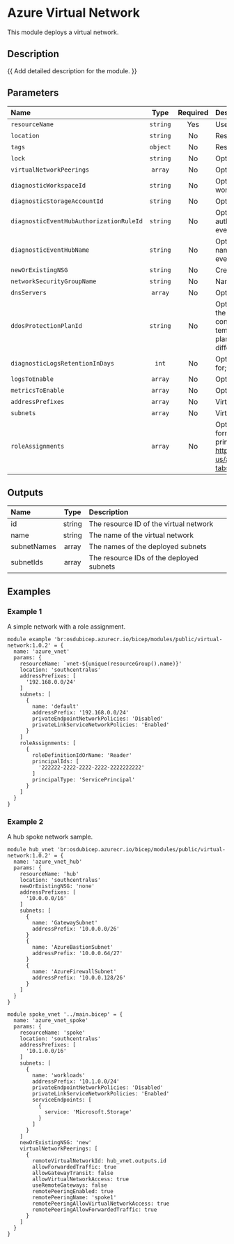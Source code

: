 # Azure Virtual Network

This module deploys a virtual network.

## Description

{{ Add detailed description for the module. }}

## Parameters

| Name                                    | Type     | Required | Description                                                                                                                                                                                                                                                                                                                      |
| :-------------------------------------- | :------: | :------: | :------------------------------------------------------------------------------------------------------------------------------------------------------------------------------------------------------------------------------------------------------------------------------------------------------------------------------- |
| `resourceName`                          | `string` | Yes      | Used to name all resources                                                                                                                                                                                                                                                                                                       |
| `location`                              | `string` | No       | Resource Location.                                                                                                                                                                                                                                                                                                               |
| `tags`                                  | `object` | No       | Resource Tags (Optional).                                                                                                                                                                                                                                                                                                        |
| `lock`                                  | `string` | No       | Optional. Specify the type of lock.                                                                                                                                                                                                                                                                                              |
| `virtualNetworkPeerings`                | `array`  | No       | Optional. Virtual Network Peerings configurations                                                                                                                                                                                                                                                                                |
| `diagnosticWorkspaceId`                 | `string` | No       | Optional. Resource ID of the diagnostic log analytics workspace.                                                                                                                                                                                                                                                                 |
| `diagnosticStorageAccountId`            | `string` | No       | Optional. Resource ID of the diagnostic storage account.                                                                                                                                                                                                                                                                         |
| `diagnosticEventHubAuthorizationRuleId` | `string` | No       | Optional. Resource ID of the diagnostic event hub authorization rule for the Event Hubs namespace in which the event hub should be created or streamed to.                                                                                                                                                                       |
| `diagnosticEventHubName`                | `string` | No       | Optional. Name of the diagnostic event hub within the namespace to which logs are streamed. Without this, an event hub is created for each log category.                                                                                                                                                                         |
| `newOrExistingNSG`                      | `string` | No       | Create a new, use an existing, or provide no default NSG.                                                                                                                                                                                                                                                                        |
| `networkSecurityGroupName`              | `string` | No       | Name of default NSG to use for subnets.                                                                                                                                                                                                                                                                                          |
| `dnsServers`                            | `array`  | No       | Optional. DNS Servers associated to the Virtual Network.                                                                                                                                                                                                                                                                         |
| `ddosProtectionPlanId`                  | `string` | No       | Optional. Resource ID of the DDoS protection plan to assign the VNET to. If it's left blank, DDoS protection will not be configured. If it's provided, the VNET created by this template will be attached to the referenced DDoS protection plan. The DDoS protection plan can exist in the same or in a different subscription. |
| `diagnosticLogsRetentionInDays`         | `int`    | No       | Optional. Specifies the number of days that logs will be kept for; a value of 0 will retain data indefinitely.                                                                                                                                                                                                                   |
| `logsToEnable`                          | `array`  | No       | Optional. The name of logs that will be streamed.                                                                                                                                                                                                                                                                                |
| `metricsToEnable`                       | `array`  | No       | Optional. The name of metrics that will be streamed.                                                                                                                                                                                                                                                                             |
| `addressPrefixes`                       | `array`  | No       | Virtual Network Address CIDR                                                                                                                                                                                                                                                                                                     |
| `subnets`                               | `array`  | No       | Virtual Network Subnets                                                                                                                                                                                                                                                                                                          |
| `roleAssignments`                       | `array`  | No       | Optional. Array of objects that describe RBAC permissions, format { roleDefinitionResourceId (string), principalId (string), principalType (enum), enabled (bool) }. Ref: https://docs.microsoft.com/en-us/azure/templates/microsoft.authorization/roleassignments?tabs=bicep                                                    |

## Outputs

| Name        | Type   | Description                              |
| :---------- | :----: | :--------------------------------------- |
| id          | string | The resource ID of the virtual network   |
| name        | string | The name of the virtual network          |
| subnetNames | array  | The names of the deployed subnets        |
| subnetIds   | array  | The resource IDs of the deployed subnets |

## Examples

### Example 1

A simple network with a role assignment.

```bicep
module example 'br:osdubicep.azurecr.io/bicep/modules/public/virtual-network:1.0.2' = {
  name: 'azure_vnet'
  params: {
    resourceName: `vnet-${unique(resourceGroup().name)}'
    location: 'southcentralus'
    addressPrefixes: [
      '192.168.0.0/24'
    ]
    subnets: [
      {
        name: 'default'
        addressPrefix: '192.168.0.0/24'
        privateEndpointNetworkPolicies: 'Disabled'
        privateLinkServiceNetworkPolicies: 'Enabled'
      }
    ]
    roleAssignments: [
      {
        roleDefinitionIdOrName: 'Reader'
        principalIds: [
          '222222-2222-2222-2222-2222222222'
        ]
        principalType: 'ServicePrincipal'
      }
    ]
  }
}
```

### Example 2

A hub spoke network sample.

```bicep
module hub_vnet 'br:osdubicep.azurecr.io/bicep/modules/public/virtual-network:1.0.2' = {
  name: 'azure_vnet_hub'
  params: {
    resourceName: 'hub'
    location: 'southcentralus'
    newOrExistingNSG: 'none'
    addressPrefixes: [
      '10.0.0.0/16'
    ]
    subnets: [
      {
        name: 'GatewaySubnet'
        addressPrefix: '10.0.0.0/26'
      }
      {
        name: 'AzureBastionSubnet'
        addressPrefix: '10.0.0.64/27'
      }
      {
        name: 'AzureFirewallSubnet'
        addressPrefix: '10.0.0.128/26'
      }
    ]
  }
}

module spoke_vnet '../main.bicep' = {
  name: 'azure_vnet_spoke'
  params: {
    resourceName: 'spoke'
    location: 'southcentralus'
    addressPrefixes: [
      '10.1.0.0/16'
    ]
    subnets: [
      {
        name: 'workloads'
        addressPrefix: '10.1.0.0/24'
        privateEndpointNetworkPolicies: 'Disabled'
        privateLinkServiceNetworkPolicies: 'Enabled'
        serviceEndpoints: [
          {
            service: 'Microsoft.Storage'
          }
        ]
      }
    ]
    newOrExistingNSG: 'new'
    virtualNetworkPeerings: [
      {
        remoteVirtualNetworkId: hub_vnet.outputs.id
        allowForwardedTraffic: true
        allowGatewayTransit: false
        allowVirtualNetworkAccess: true
        useRemoteGateways: false
        remotePeeringEnabled: true
        remotePeeringName: 'spoke1'
        remotePeeringAllowVirtualNetworkAccess: true
        remotePeeringAllowForwardedTraffic: true
      }
    ]
  }
}
```
